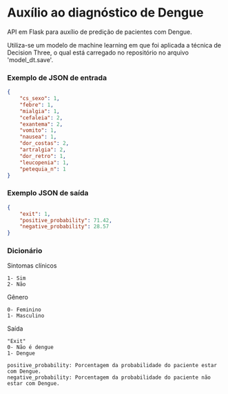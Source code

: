# Auxílio ao diagnóstico de Dengue
API em Flask para auxílio de predição de pacientes com Dengue.

Utiliza-se um modelo de machine learning em que foi aplicada a técnica de Decision Three, o qual está carregado no repositório no arquivo 'model_dt.save'.

### Exemplo de JSON de entrada
```json
{
	"cs_sexo": 1,
	"febre": 1,
	"mialgia": 1,
	"cefaleia": 2,
	"exantema": 2,
	"vomito": 1,
	"nausea": 1,
	"dor_costas": 2,
	"artralgia": 2,
	"dor_retro": 1,
	"leucopenia": 1,
	"petequia_n": 1
}
```

### Exemplo JSON de saída
```json
{
	"exit": 1,
	"positive_probability": 71.42,
	"negative_probability": 28.57
}
```

### Dicionário

Sintomas clínicos 
```
1- Sim
2- Não
```

Gênero 

```
0- Feminino
1- Masculino
```

Saída
```
"Exit"
0- Não é dengue
1- Dengue
```
```
positive_probability: Porcentagem da probabilidade do paciente estar com Dengue.
negative_probability: Porcentagem da probabilidade do paciente não estar com Dengue. 
```
